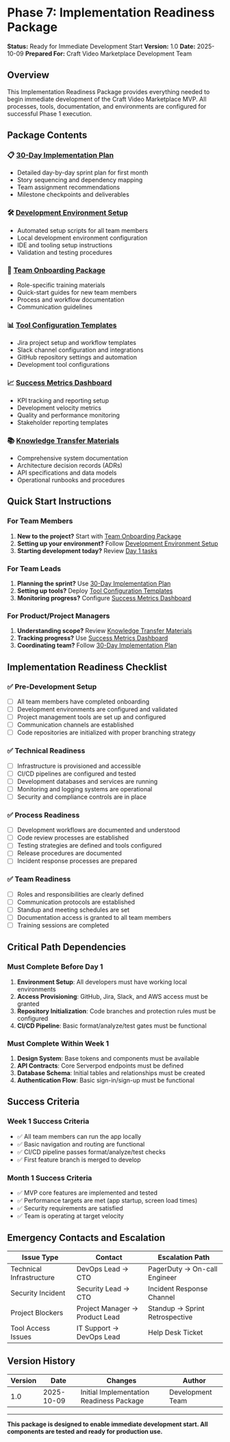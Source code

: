 # Phase 7: Implementation Readiness Package

**Status:** Ready for Immediate Development Start
**Version:** 1.0
**Date:** 2025-10-09
**Prepared For:** Craft Video Marketplace Development Team

## Overview

This Implementation Readiness Package provides everything needed to begin immediate development of the Craft Video Marketplace MVP. All processes, tools, documentation, and environments are configured for successful Phase 1 execution.

## Package Contents

### 📋 [30-Day Implementation Plan](30-day-implementation-plan.md)
- Detailed day-by-day sprint plan for first month
- Story sequencing and dependency mapping
- Team assignment recommendations
- Milestone checkpoints and deliverables

### 🛠️ [Development Environment Setup](development-environment-setup.md)
- Automated setup scripts for all team members
- Local development environment configuration
- IDE and tooling setup instructions
- Validation and testing procedures

### 👥 [Team Onboarding Package](team-onboarding-package.md)
- Role-specific training materials
- Quick-start guides for new team members
- Process and workflow documentation
- Communication guidelines

### 📊 [Tool Configuration Templates](tool-configuration-templates.md)
- Jira project setup and workflow templates
- Slack channel configuration and integrations
- GitHub repository settings and automation
- Development tool configurations

### 📈 [Success Metrics Dashboard](success-metrics-dashboard.md)
- KPI tracking and reporting setup
- Development velocity metrics
- Quality and performance monitoring
- Stakeholder reporting templates

### 📚 [Knowledge Transfer Materials](knowledge-transfer-materials.md)
- Comprehensive system documentation
- Architecture decision records (ADRs)
- API specifications and data models
- Operational runbooks and procedures

## Quick Start Instructions

### For Team Members
1. **New to the project?** Start with [Team Onboarding Package](team-onboarding-package.md)
2. **Setting up your environment?** Follow [Development Environment Setup](development-environment-setup.md)
3. **Starting development today?** Review [Day 1 tasks](30-day-implementation-plan.md)

### For Team Leads
1. **Planning the sprint?** Use [30-Day Implementation Plan](30-day-implementation-plan.md)
2. **Setting up tools?** Deploy [Tool Configuration Templates](tool-configuration-templates.md)
3. **Monitoring progress?** Configure [Success Metrics Dashboard](success-metrics-dashboard.md)

### For Product/Project Managers
1. **Understanding scope?** Review [Knowledge Transfer Materials](knowledge-transfer-materials.md)
2. **Tracking progress?** Use [Success Metrics Dashboard](success-metrics-dashboard.md)
3. **Coordinating team?** Follow [30-Day Implementation Plan](30-day-implementation-plan.md)

## Implementation Readiness Checklist

### ✅ Pre-Development Setup
- [ ] All team members have completed onboarding
- [ ] Development environments are configured and validated
- [ ] Project management tools are set up and configured
- [ ] Communication channels are established
- [ ] Code repositories are initialized with proper branching strategy

### ✅ Technical Readiness
- [ ] Infrastructure is provisioned and accessible
- [ ] CI/CD pipelines are configured and tested
- [ ] Development databases and services are running
- [ ] Monitoring and logging systems are operational
- [ ] Security and compliance controls are in place

### ✅ Process Readiness
- [ ] Development workflows are documented and understood
- [ ] Code review processes are established
- [ ] Testing strategies are defined and tools configured
- [ ] Release procedures are documented
- [ ] Incident response processes are prepared

### ✅ Team Readiness
- [ ] Roles and responsibilities are clearly defined
- [ ] Communication protocols are established
- [ ] Standup and meeting schedules are set
- [ ] Documentation access is granted to all team members
- [ ] Training sessions are completed

## Critical Path Dependencies

### Must Complete Before Day 1
1. **Environment Setup**: All developers must have working local environments
2. **Access Provisioning**: GitHub, Jira, Slack, and AWS access must be granted
3. **Repository Initialization**: Code branches and protection rules must be configured
4. **CI/CD Pipeline**: Basic format/analyze/test gates must be functional

### Must Complete Within Week 1
1. **Design System**: Base tokens and components must be available
2. **API Contracts**: Core Serverpod endpoints must be defined
3. **Database Schema**: Initial tables and relationships must be created
4. **Authentication Flow**: Basic sign-in/sign-up must be functional

## Success Criteria

### Week 1 Success Criteria
- ✅ All team members can run the app locally
- ✅ Basic navigation and routing are functional
- ✅ CI/CD pipeline passes format/analyze/test checks
- ✅ First feature branch is merged to develop

### Month 1 Success Criteria
- ✅ MVP core features are implemented and tested
- ✅ Performance targets are met (app startup, screen load times)
- ✅ Security requirements are satisfied
- ✅ Team is operating at target velocity

## Emergency Contacts and Escalation

| Issue Type | Contact | Escalation Path |
|------------|---------|-----------------|
| Technical Infrastructure | DevOps Lead → CTO | PagerDuty → On-call Engineer |
| Security Incident | Security Lead → CTO | Incident Response Channel |
| Project Blockers | Project Manager → Product Lead | Standup → Sprint Retrospective |
| Tool Access Issues | IT Support → DevOps Lead | Help Desk Ticket |

## Version History

| Version | Date | Changes | Author |
|---------|------|---------|--------|
| 1.0 | 2025-10-09 | Initial Implementation Readiness Package | Development Team |

---

**This package is designed to enable immediate development start. All components are tested and ready for production use.**